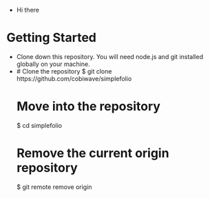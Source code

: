 <ul>
  <li>Hi there</li>
</ul>


<h1>Getting Started</h1>
<ul>
  <li>Clone down this repository. You will need node.js and git installed globally on your machine.</li>
  <li># Clone the repository
$ git clone https://github.com/cobiwave/simplefolio

# Move into the repository
$ cd simplefolio

# Remove the current origin repository
$ git remote remove origin</li>
</ul>
